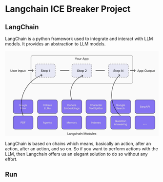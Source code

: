 # Langchain ICE Breaker Project

## LangChain

LangChain is a python framework used to integrate and interact with LLM models. It provides an abstraction to LLM models. 

![LangChain Basics](/langchain.png)

LangChain is based on chains which means, basically an action, after an action, after an action, and so on. So if you want to perform actions with the LLM, then Langchain offers us an elegant solution to do so without any effort.

## Run